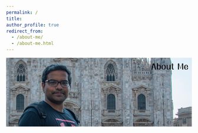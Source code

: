 ```yaml
---
permalink: /
title:
author_profile: true
redirect_from: 
  - /about-me/
  - /about-me.html
---
```


![Welcome](/images/about_me_header.png)


